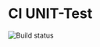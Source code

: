 # CI UNIT-Test

![Build status](https://ci.appveyor.com/api/projects/status/hbndcsw2tg468gnw?svg=true)